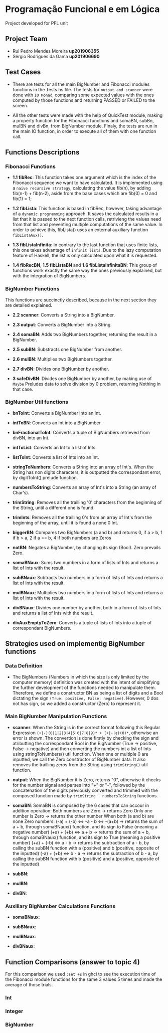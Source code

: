 # Programação Funcional e em Lógica

Project developed for PFL unit

## Project Team

* Rui Pedro Mendes Moreira **up201906355**
* Sérgio Rodrigues da Gama **up201906690**

## Test Cases 

- There are tests for all the main BigNumber and Fibonacci modules functions in the Tests.hs file. The tests for `output and scanner` were done with `IO Monad`, comparing some expected values with the ones computed by those functions and returning PASSED or FAILED to the screen.

- All the other tests were made with the help of QuickTest module, making a property function for the Fibonacci functions and somaBN, subBn, mulBN and divBn, from BigNumber module. Finaly, the tests are run in the main IO function, in order to execute all of them with one function call.

## Functions Descriptions

### Fibonacci Functions

- **1.1 fibRec**: This function takes one argument which is the index of the Fibonacci sequence we want to have calculated. It is implemented using a `naive recursive strategy`, calculating the value fib(n), by adding fib(n-1) + fib(n-2), aside from the base cases which are fib(0) = 0 and fib(1) = 1;

- **1.2 fibLista**: This function is based in fibRec, however, taking advantage of a `dynamic programming` approach. It saves the calculated results in a list that it is passed to the next function calls, retrivieng the values need from that list and preventing multiple computations of the same value. In order to achieve this, fibLista() uses an external auxiliary function `fibListaAux()`.

- **1.3 fibListaInfinita**: In contrary to the last function that uses finite lists, this one takes advantage of `infinit lists`. Due to the lazy computation feature of Haskell, the list is only calculated upon what it is requested.

- **1.4 fibRecBN**, **1.5 fibListaBN** and **1.6 fibListaInfinitaBN**: This group of functions work exactly the same way the ones previously explained, but with the integration  of BigNumbers.

### BigNumber Functions
This functions are succinctly described, because in the next section they are detailed explained.

- **2.2 scanner**: Converts a String into a BigNumber.

- **2.3 output**: Converts a BigNumber into a String.

- **2.4 somaBN**: Adds two BigNumbers together, returning the result in a BigNumber.

- **2.5 subBN**: Substracts one BigNumber from another.

- **2.6 mulBN**: Multiplies two BigNumbers together.

- **2.7 divBN**: Divides one BigNumber by another.

- **3 safeDivBN**: Divides one BigNumber by another, by making use of `Maybe` Preludes data to solve division by 0 problem, returning Nothing in that case.

### BigNumber Util functions

- **bnToInt**: Converts a BigNumber into an Int.

- **intToBN**: Converts an Int into a BigNumber.

- **bnFractionalToInt**: Converts a tuple of BigNumbers retrieved from divBN, into an Int.

- **intToList**: Converts an Int to a list of Ints.

- **listToInt**: Converts a list of Ints into an Int.

- **stringToNumbers**: Converts a String into an array of Int's. When the String has non digits characters, it is outputted the correspondant error, by digitToInt() prelude function.

- **numbersToString**: Converts an array of Int's into a String (an array of Char's).

- **trimString**: Removes all the trailling '0' characters from the beginning of the String, until a different one is found.

- **trimInts**: Removes all the trailling 0's from an array of Int's from the beginning of the array, until it is found a none 0 Int.

- **biggerBN**: Compares two BigNumbers (a and b) and returns 0, if a > b, 1 if b > a, 2 if a == b, 4 if both numbers are Zeros

- **notBN**: Negates a BigNumber, by changing its sign (Bool). Zero prevails Zero.

- **somaBNaux**: Sums two numbers in a form of lists of Ints and returns a list of Ints with the result.

- **subBNaux**: Subtracts two numbers in a form of lists of Ints and returns a list of Ints with the result.

- **mulBNaux**: Multiplies two numbers in a form of lists of Ints and returns a list of Ints with the result.

- **divBNaux**: Divides one number by another, both in a form of lists of Ints and returns a list of Ints with the result.

- **divAuxEmptyToZero**: Converts a tuple of lists of Ints into a tuple of correspondant BigNumbers.

## Strategies used on implementig BigNumber functions

### Data Definition

- The BigNumbers (Numbers in which the size is only limited by the computer memory) definition was created with the intent of simplifying the further development of the functions needed to manipulate them. Therefore, we define a constructor BN as being a list of digits and a Bool dictating the sign `(True: positive, False: negative)`. However, 0 dos not has sign, so we added a constructor (Zero) to represent it.

### Main BigNumber Manipulation Functions

- **scanner**: When the String is in the correct format following this Regular Expression `(+|-)(0|1|2|3|4|5|6|7|8|9)* + (+|-|ε)(0)*`, otherwise an error is shown. The convertion is done firstly by checking the sign and atributting the correspondant Bool in the BigNumber (True -> positive, False -> negative) and then converting the numbers int a list of Ints using stringToNumbers() util function. When one or multiple 0 are inputted, we call the Zero constructor of BigNumber data. It also removes the trailling zeros from the String using `trimString()` util function.

- **output**: When the BigNumber it is Zero, returns "0", otherwise it checks for the number signal and parses into "+" or "-", followed by the concatenation of the digits previously converted and trimmed with the composed function made by `trimString . numbersToString` functions. 

- **somaBN**: SomaBN is composed by the 6 cases that can occour in addition operation:
Both numbers are Zero -> returns Zero
Only one number is Zero -> returns the other number
When both (a and b) are none Zero numbers:
(-a) + (-b) <=> -a - b <=> -(a+b)  -> returns the sum of a + b, through somaBNaux() function, and its sign to False (meaning a negative number)
(+a) + (+b) <=> a + b -> returns the sum of a + b, through somaBNaux() function, and its sign to True (meaning a positive number)
(+a) + (-b) <=> a - b -> returns the subtraction of a - b, by calling the subBN function with a (positive) and b (positive, opposite of the inputted)
(-a) + (+b) <=> b - a -> returns the subtraction of b - a, by calling the subBN function with b (positive) and a (positive, opposite of the inputted)

- **subBN**:

- **mulBN**:

- **divBN**: 

### Auxiliary BigNumber Calculations Functions

- **somaBNaux**:

- **subBNaux**:

- **mulBNaux**:

- **divBNaux**:

## Function Comparisons (answer to topic 4)

For this comparison we used `:set +s` in ghci to see the execution time of the Fibonacci module functions for the same 3 values 5 times and made the average of those trials.

### Int 

### Integer

### BigNumber
